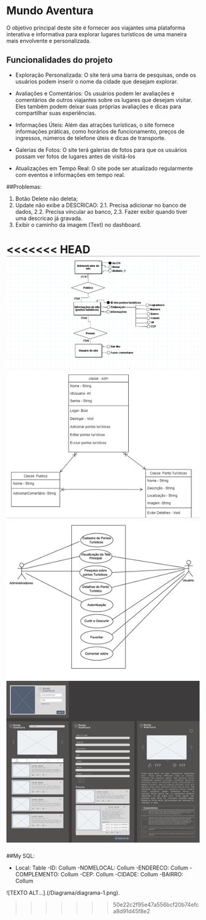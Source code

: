 
# Mundo Aventura

 O objetivo principal deste site é fornecer aos viajantes uma plataforma interativa e informativa para explorar lugares turísticos de uma maneira mais envolvente e personalizada.

## Funcionalidades do projeto

- Exploração Personalizada: O site terá uma barra de pesquisas, onde os usuários podem inserir o nome da cidade que desejam explorar.
- Avaliações e Comentários: Os usuários podem ler avaliações e comentários de outros viajantes sobre os lugares que desejam visitar. Eles também podem deixar suas próprias avaliações e dicas para compartilhar suas experiências.
- Informações Úteis: Além das atrações turísticas, o site fornece informações práticas, como horários de funcionamento, preços de ingressos, números de telefone úteis e dicas de transporte.
- Galerias de Fotos: O site terá galerias de fotos para que os usuários possam ver fotos de lugares antes de visitá-los

- Atualizações em Tempo Real: O site pode ser atualizado regularmente com eventos e informações em tempo real.

##Problemas:
1. Botão Delete não deleta;
2. Update não exibe a DESCRICAO:
2.1. Precisa adicionar no banco de dados,
2.2. Precisa vincular ao banco,
2.3. Fazer exibir quando tiver uma descricao já gravada.
3. Exibir o caminho da imagem (Text) no dashboard.

<<<<<<< HEAD
![Git logo](projeto/Diagrama/diagrama-1.png)
![Git logo](projeto/Diagrama/diagrama-2.png)
![Git logo](projeto/Diagrama/diagrama-3.png)
![Git logo](projeto/Diagrama/MicrosoftTeams-image.png)
=======
##My SQL:
- Local: Table
-ID: Collum
-NOMELOCAL: Collum
-ENDERECO: Collum
-COMPLEMENTO: Collum
-CEP: Collum
-CIDADE: Collum
-BAIRRO: Collum

![TEXTO ALT...].(/Diagrama/diagrama-1.png).
>>>>>>> 50e22c2f95e47a556bcf20b74efca8d91d45f8e2
